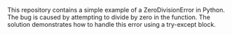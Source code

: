 This repository contains a simple example of a ZeroDivisionError in Python. The bug is caused by attempting to divide by zero in the function. The solution demonstrates how to handle this error using a try-except block.